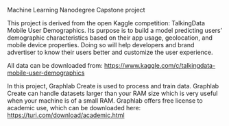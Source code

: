 Machine Learning Nanodegree Capstone project

This project is derived from the open Kaggle competition: TalkingData Mobile User Demographics. Its purpose is to build a model predicting users’ demographic characteristics based on their app usage, geolocation, and mobile device properties. Doing so will help developers and brand advertiser to know their users better and customize the user experience.

All data can be downloaded from: https://www.kaggle.com/c/talkingdata-mobile-user-demographics

In this project, Graphlab Create is used to process and train data. Graphlab Create can handle datasets larger than your RAM size which is very useful when your machine is of a small RAM. Graphlab offers free license to academic use, which can be downloaded here:
https://turi.com/download/academic.html
